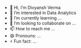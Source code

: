 - 👋 Hi, I’m Divyansh Verma
- 👀 I’m interested in Data Analytics
- 🌱 I’m currently learning ...
- 💞️ I’m looking to collaborate on ...
- 📫 How to reach me ...
- 😄 Pronouns: ...
- ⚡ Fun fact: ...

<!---
Golujii/Golujii is a ✨ special ✨ repository because its `README.md` (this file) appears on your GitHub profile.
You can click the Preview link to take a look at your changes.
--->
